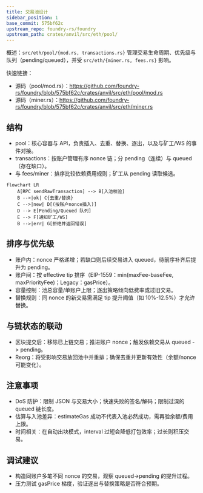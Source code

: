 ```yaml
---
title: 交易池设计
sidebar_position: 1
base_commit: 575bf62c
upstream_repo: foundry-rs/foundry
upstream_path: crates/anvil/src/eth/pool/
---
```


概述：`src/eth/pool/{mod.rs, transactions.rs}` 管理交易生命周期、优先级与队列（pending/queued），并受 `src/eth/{miner.rs, fees.rs}` 影响。

快速链接：
- 源码（pool/mod.rs）：https://github.com/foundry-rs/foundry/blob/575bf62c/crates/anvil/src/eth/pool/mod.rs
- 源码（miner.rs）：https://github.com/foundry-rs/foundry/blob/575bf62c/crates/anvil/src/eth/miner.rs

## 结构

- pool：核心容器与 API，负责插入、去重、替换、逐出，以及与矿工/WS 的事件对接。
- transactions：按账户管理有序 nonce 链；分 pending（连续）与 queued（存在缺口）。
- 与 fees/miner：排序比较依赖费用规则；矿工从 pending 读取候选。

```mermaid
flowchart LR
	A[RPC sendRawTransaction] --> B[入池校验]
	B -->|ok| C{去重/替换}
	C -->|new| D[(按账户nonce插入)]
	D --> E[Pending/Queued 队列]
	E --> F[通知矿工/WS]
	B -->|err| G[拒绝并返回错误]
```

## 排序与优先级

- 账户内：nonce 严格递增；若缺口则后续交易进入 queued，待前序补齐后提升为 pending。
- 账户间：按 effective tip 排序（EIP-1559：min(maxFee-baseFee, maxPriorityFee)；Legacy：gasPrice）。
- 容量控制：池总容量/单账户上限；逐出策略倾向低费率或过旧交易。
- 替换规则：同 nonce 的新交易需满足 tip 提升阈值（如 10%-12.5%）才允许替换。

## 与链状态的联动

- 区块提交后：移除已上链交易；推进账户 nonce；触发依赖交易从 queued -> pending。
- Reorg：将受影响交易放回池中并重排；确保去重并更新有效性（余额/nonce 可能变化）。

## 注意事项

- DoS 防护：限制 JSON 与交易大小；快速失败的签名/解码；限制过深的 queued 链长度。
- 估算与入池差异：estimateGas 成功不代表入池必然成功，需再验余额/费用上限。
- 时间相关：在自动出块模式，interval 过短会降低打包效率；过长则积压交易。

## 调试建议

- 构造同账户多笔不同 nonce 的交易，观察 queued->pending 的提升过程。
- 压力测试 gasPrice 梯度，验证逐出与替换策略是否符合预期。
